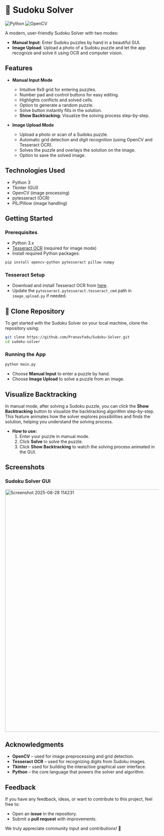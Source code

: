 # 🧩 Sudoku Solver

![Python](https://img.shields.io/badge/Python-3.x-blue.svg)
![OpenCV](https://img.shields.io/badge/OpenCV-Computer%20Vision-green.svg)

A modern, user-friendly Sudoku Solver with two modes:
- **Manual Input**: Enter Sudoku puzzles by hand in a beautiful GUI.
- **Image Upload**: Upload a photo of a Sudoku puzzle and let the app recognize and solve it using OCR and computer vision.

## Features
- **Manual Input Mode**
  - Intuitive 9x9 grid for entering puzzles.
  - Number pad and control buttons for easy editing.
  - Highlights conflicts and solved cells.
  - Option to generate a random puzzle.
  - Solve button instantly fills in the solution.
  - **Show Backtracking**: Visualize the solving process step-by-step.

- **Image Upload Mode**
  - Upload a photo or scan of a Sudoku puzzle.
  - Automatic grid detection and digit recognition (using OpenCV and Tesseract OCR).
  - Solves the puzzle and overlays the solution on the image.
  - Option to save the solved image.

## Technologies Used
- Python 3
- Tkinter (GUI)
- OpenCV (image processing)
- pytesseract (OCR)
- PIL/Pillow (image handling)

## Getting Started

### Prerequisites
- Python 3.x
- [Tesseract OCR](https://github.com/tesseract-ocr/tesseract) (required for image mode)
- Install required Python packages:

```bash
pip install opencv-python pytesseract pillow numpy
```

### Tesseract Setup
- Download and install Tesseract OCR from [here](https://github.com/tesseract-ocr/tesseract).
- Update the `pytesseract.pytesseract.tesseract_cmd` path in `image_upload.py` if needed.

## 🚀 Clone Repository

To get started with the Sudoku Solver on your local machine, clone the repository using:

```bash
git clone https://github.com/PranavYadu/Sudoku-Solver.git
cd sudoku-solver
```

### Running the App

```bash
python main.py
```

- Choose **Manual Input** to enter a puzzle by hand.
- Choose **Image Upload** to solve a puzzle from an image.

## Visualize Backtracking

In manual mode, after solving a Sudoku puzzle, you can click the **Show Backtracking** button to visualize the backtracking algorithm step-by-step. This feature animates how the solver explores possibilities and finds the solution, helping you understand the solving process.

- **How to use:**
  1. Enter your puzzle in manual mode.
  2. Click **Solve** to solve the puzzle.
  3. Click **Show Backtracking** to watch the solving process animated in the GUI.

## Screenshots

### Sudoku Solver GUI
<img width="1033" height="794" alt="Screenshot 2025-08-28 114231" src="https://github.com/user-attachments/assets/4a113c6f-7be9-4e23-9126-a185e9f1846e" />

## Acknowledgments

- **OpenCV** – used for image preprocessing and grid detection.  
- **Tesseract OCR** – used for recognizing digits from Sudoku images.  
- **Tkinter** – used for building the interactive graphical user interface.  
- **Python** – the core language that powers the solver and algorithm.  

## Feedback

If you have any feedback, ideas, or want to contribute to this project, feel free to:  
- Open an **issue** in the repository.  
- Submit a **pull request** with improvements.  

We truly appreciate community input and contributions! 🚀
